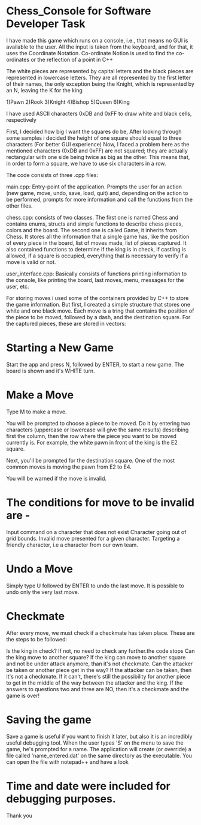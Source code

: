 # Chess_Console for Software Developer Task


I have made this game which runs on a console, i.e., that means no GUI is available to the user. All the input is taken from the keyboard, and for that, it uses the Coordinate Notation.
Co-ordinate Notion is used to find the co-ordinates or the reflection of a point in C++

The white pieces are represented by capital letters and the black pieces are represented in lowercase letters. They are all represented by the first letter of their names, the only exception being the Knight, which is represented by an N, leaving the K for the king

1)Pawn
2)Rook
3)Knight
4)Bishop
5)Queen
6)King

I have used ASCII characters 0xDB and 0xFF to draw white and black cells, respectively

First, I decided how big I want the squares do be, After looking through some samples i decided the height of one square should equal to three characters (For better GUI experience)
Now, I faced a problem here as the mentioned characters (0xDB and 0xFF) are not squared; they are actually rectangular with one side being twice as big as the other. This means that, in order to form a square, we have to use six characters in a row.

The code consists of three .cpp files:

main.cpp: Entry-point of the application. Prompts the user for an action (new game, move, undo, save, load, quit) and, depending on the action to be performed, prompts for more information and call the functions from the other files.

chess.cpp: consists of two classes. The first one is named Chess and contains enums, structs and simple functions to describe chess pieces, colors and the board. The second one is called Game, it inherits from Chess. It stores all the information that a single game has, like the position of every piece in the board, list of moves made, list of pieces captured. It also contained functions to determine if the king is in check, if castling is allowed, if a square is occupied, everything that is necessary to verify if a move is valid or not.

user_interface.cpp: Basically consists of functions printing information to the console, like printing the board, last moves, menu, messages for the user, etc.

For storing moves i used some of the containers provided by C++ to store the game information. But first, I created a simple structure that stores one white and one black move. Each move is a tring that contains the position of the piece to be moved, followed by a dash, and the destination square. For the captured pieces, these are stored in vectors:

# Starting a New Game
Start the app and press N, followed by ENTER, to start a new game. The board is shown and it's WHITE turn.

# Make a Move
Type M to make a move.

You will be prompted to choose a piece to be moved. Do it by entering two characters (uppercase or lowercase will give the same results) describing first the column, then the row where the piece you want to be moved currently is. For example, the white pawn in front of the king is the E2 square.

Next, you'll be prompted for the destination square. One of the most common moves is moving the pawn from E2 to E4.

You will be warned if the move is invalid.
# The conditions for move to be invalid are -

Input command on a character that does not exist
Character going out of grid bounds.
Invalid move presented for a given character.
Targeting a friendly character, i.e a character from our own team.

# Undo a Move
Simply type U followed by ENTER to undo the last move. It is possible to undo only the very last move.

# Checkmate
After every move, we must check if a checkmate has taken place. These are the steps to be followed:

Is the king in check? If not, no need to check any further.the code stops
Can the king move to another square? If the king can move to another square and not be under attack anymore, than it's not checkmate.
Can the attacker be taken or another piece get in the way? If the attacker can be taken, then it's not a checkmate. If it can't, there's still the possibility for another piece to get in the middle of the way between the attacker and the king.
If the answers to questions two and three are NO, then it's a checkmate and the game is over!

# Saving the game 
Save a game is useful if you want to finish it later, but also it is an incredibly useful debugging tool. When the user types 'S' on the menu to save the game, he's prompted for a name. The application will create (or override) a file called 'name_entered.dat' on the same directory as the executable. You can open the file with notepad++ and have a look

# Time and date were included for debugging purposes.

Thank you



